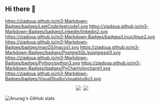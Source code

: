 ## Hi there 👋

<!--
**dohker/dohker** is a ✨ _special_ ✨ repository because its `README.md` (this file) appears on your GitHub profile.

Here are some ideas to get you started:

- 🔭 I’m currently working on ...
- 🌱 I’m currently learning ...
- 👯 I’m looking to collaborate on ...
- 🤔 I’m looking for help with ...
- 💬 Ask me about ...
- 📫 How to reach me: ...
- 😄 Pronouns: ...
- ⚡ Fun fact: ...
-->
https://ziadoua.github.io/m3-Markdown-Badges/badges/LeetCode/leetcode1.svg
https://ziadoua.github.io/m3-Markdown-Badges/badges/LinkedIn/linkedin2.svg
https://ziadoua.github.io/m3-Markdown-Badges/badges/Linux/linux2.svg
https://ziadoua.github.io/m3-Markdown-Badges/badges/macOS/macos1.svg
https://ziadoua.github.io/m3-Markdown-Badges/badges/PostgreSQL/postgresql3.svg
https://ziadoua.github.io/m3-Markdown-Badges/badges/Python/python3.svg
https://ziadoua.github.io/m3-Markdown-Badges/badges/PyCharm/pycharm1.svg
https://ziadoua.github.io/m3-Markdown-Badges/badges/VisualStudio/visualstudio3.svg

<div align="center">
  <img src="https://ziadoua.github.io/m3-Markdown-Badges/badges/FastAPI/fastapi1.svg" />&nbsp
  <img src=" https://ziadoua.github.io/m3-Markdown-Badges/badges/Git/git1.svg" />&nbsp
 
<!--   <img src="https://img.shields.io/badge/javascript-F7DF1E.svg?style=for-the-badge&logo=javascript&logoColor=20232a" />&nbsp -->
<!--   <img src="https://img.shields.io/badge/html5-E34F26.svg?style=for-the-badge&logo=html5&logoColor=white" />&nbsp -->
</div>

![Anurag's GitHub stats](https://github-readme-stats.vercel.app/api?username=dohker&show_icons=true&theme=radical)

